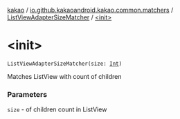 [kakao](../../index.md) / [io.github.kakaoandroid.kakao.common.matchers](../index.md) / [ListViewAdapterSizeMatcher](index.md) / [&lt;init&gt;](./-init-.md)

# &lt;init&gt;

`ListViewAdapterSizeMatcher(size: `[`Int`](https://kotlinlang.org/api/latest/jvm/stdlib/kotlin/-int/index.html)`)`

Matches ListView with count of children

### Parameters

`size` - of children count in ListView